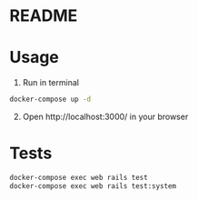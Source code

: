 # README

# Usage

1. Run in terminal
```sh
docker-compose up -d
```

2. Open http://localhost:3000/ in your browser

# Tests

```sh
docker-compose exec web rails test
docker-compose exec web rails test:system
```